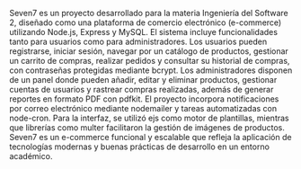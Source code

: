 Seven7 es un proyecto desarrollado para la materia Ingeniería del Software 2, diseñado como una plataforma de comercio electrónico (e-commerce) utilizando Node.js, Express y MySQL. El sistema incluye funcionalidades tanto para usuarios como para administradores. Los usuarios pueden registrarse, iniciar sesión, navegar por un catálogo de productos, gestionar un carrito de compras, realizar pedidos y consultar su historial de compras, con contraseñas protegidas mediante bcrypt. Los administradores disponen de un panel donde pueden añadir, editar y eliminar productos, gestionar cuentas de usuarios y rastrear compras realizadas, además de generar reportes en formato PDF con pdfkit. El proyecto incorpora notificaciones por correo electrónico mediante nodemailer y tareas automatizadas con node-cron. Para la interfaz, se utilizó ejs como motor de plantillas, mientras que librerías como multer facilitaron la gestión de imágenes de productos. Seven7 es un e-commerce funcional y escalable que refleja la aplicación de tecnologías modernas y buenas prácticas de desarrollo en un entorno académico.
